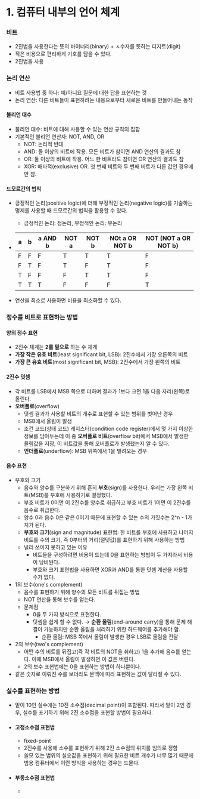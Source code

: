 # 1. 컴퓨터 내부의 언어 체계

### 비트

- 2진법을 사용한다는 뜻의 바이너리(binary) + ㅅ수자를 뜻하는 디지트(digit)
- 적은 비용으로 편리하게 기호를 담을 수 있다.
- 2진법을 사용



### 논리 연산

- 비트 사용법 중 하나: 예/아니요 질문에 대한 답을 표현하는 것
- 논리 연산: 다른 비트들이 표현하려는 내용으로부터 새로운 비트를 만들어내는 동작

#### 불리언 대수

- 불리언 대수: 비트에 대해 사용할 수 있는 연산 규칙의 집합
- 기본적인 불리언 연산자: NOT, AND, OR
  - NOT: 논리적 반대
  - AND: 둘 이상의 비트에 작용. 모든 비트가 참이면 AND 연산의 결과도 참
  - OR: 둘 이상의 비트에 작용. 어느 한 비트라도 참이면 OR 연산의 결과도 참
  - XOR: 배타적(exclusive) OR. 첫 번째 비트와 두 번째 비트가 다른 값인 경우에만 참.

#### 드모르간의 법칙

- 긍정적인 논리(positive logic)에 더해 부정적인 논리(negative logic)를 기술하는 명제를 사용할 때 드모르간의 법칙을 활용할 수 있다.

  - 긍정적인 논리: 정논리, 부정적인 논리: 부논리

- | a    | b    | a AND b | NOT a | NOT b | NOt a OR NOT b | NOT (NOT a OR NOT b) |
  | ---- | ---- | ------- | ----- | ----- | -------------- | -------------------- |
  | F    | F    | F       | T     | T     | T              | F                    |
  | F    | T    | F       | T     | F     | T              | F                    |
  | T    | F    | F       | F     | T     | T              | F                    |
  | T    | T    | T       | F     | F     | F              | T                    |

- 연산을 최소로 사용하면 비용을 최소화할 수 있다.



### 정수를 비트로 표현하는 방법

#### 양의 정수 표현

- 2진수 체계는 **2를 밑으로** 하는 수 체계
- **가장 작은 유효 비트**(least significant bit, LSB): 2진수에서 가장 오른쪽의 비트
- **가장 큰 유효 비트**(most significant bit, MSB): 2진수에서 가장 왼쪽의 비트

#### 2진수 덧셈

- 각 비트를 LSB에서 MSB 쪽으로 더하며 결과가 1보다 크면 1을 다음 자리(왼쪽)로 올린다.
- **오버플로**(overflow)
  - 덧셈 결과가 사용할 비트의 개수로 표현할 수 있는 범위를 벗어난 경우
  - MSB에서 올림이 발생
  - 조건 코드(상태 코드) 레지스터(condition code register)에서 몇 가지 이상한 정보를 담아두는데 이 중 **오버플로 비트**(overflow bit)에서 MSB에서 발생한 올림값을 저장, 이 비트값을 통해 오버플로가 발생했는지 알 수 있다.
  - **언더플로**(underflow): MSB 위쪽에서 1을 빌려오는 경우

#### 음수 표현

- 부호와 크기
  - 음수와 양수를 구분하기 위해 흔히 **부호**(sign)를 사용한다. 우리는 가장 왼쪽 비트(MSB)를 부호에 사용하기로 결정했다.
  - 부호 비트가 0이면 이 2진수를 양수로 취급하고 부호 비트가 1이면 이 2진수를 음수로 취급한다.
  - 양수 0과 음수 0은 같은 0이기 때문에 표현할 수 있는 수의 가짓수는 2^n - 1가지가 된다.
  - **부호와 크기**(sign and magnitude) 표현법: 한 비트를 부호에 사용하고 나머지 비트를 수의 크기, 즉 0부터의 거리(절댓값)를 표현하기 위해 사용하는 방법
  - 널리 쓰이지 못하고 있는 이유
    - 비트들을 구성하려면 비용이 드는데 0을 표현하는 방법이 두 가지라서 비용이 낭비된다.
    - 부호와 크기 표현법을 사용하면 XOR과 AND를 통한 덧셈 계산을 사용할 수가 없다.
- 1의 보수(one's complement)
  - 음수를 표현하기 위해 양수의 모든 비트를 뒤집는 방법
  - NOT 연산을 통해 보수를 얻는다.
  - 문제점
    - 0을 두 가지 방식으로 표현한다.
    - 덧셈을 쉽게 할 수 없다. → **순환 올림**(end-around carry)을 통해 문제 해결이 가능하지만 순환 올림을 처리하기 위한 하드웨어를 추가해야 함.
      - 순환 올림: MSB 쪽에서 올림이 발생한 경우 LSB로 올림을 전달
- 2의 보수(two's complement)
  - 어떤 수의 비트를 뒤집고(즉 각 비트의 NOT을 취하고) 1을 추가해 음수를 얻는다. 이때 MSB에서 올림이 발생하면 이 값은 버린다.
  - 2의 보수 표현법에는 0을 표현하는 방법이 하나뿐이다.
- 같은 숫자로 이뤄진 수를 보더라도 문맥에 따라 표현하는 값이 달라질 수 있다.



### 실수를 표현하는 방법

- 밑이 10인 실수에는 10진 소수점(decimal point)이 포함된다. 따라서 밑이 2인 경우, 실수를 표기하기 위해 2진 소수점을 표현할 방법이 필요하다.

- #### 고정소수점 표현법

  - fixed-point
  - 2진수를 사용해 소수를 표현하기 위해 2진 소수점의 위치를 임의로 정함
  - 쓸모 있는 범위의 실숫값을 표현하기 위해 필요한 비트 개수가 너무 많기 때문에 범용 컴퓨터에서 이런 방식을 사용하는 경우는 드물다.

- #### 부동소수점 표현법

  - 